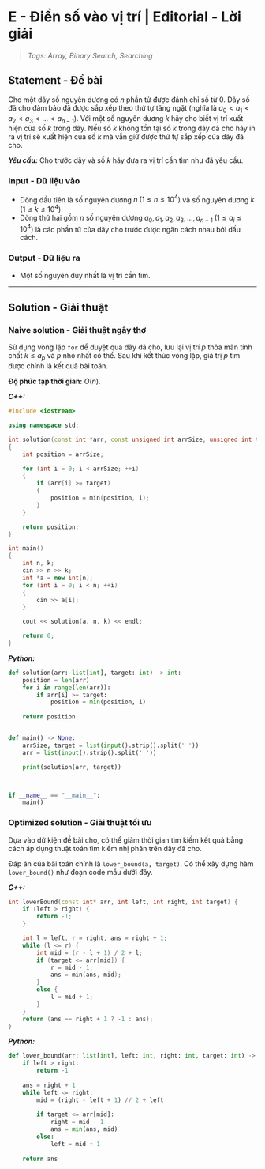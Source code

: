 
# E - Điền số vào vị trí | Editorial - Lời giải

> *Tags: Array, Binary Search, Searching*

## Statement - Đề bài

Cho một dãy số nguyên dương có $n$ phần tử được đánh chỉ số từ $0$. Dãy số đã cho đảm bảo đã được sắp xếp theo thứ tự tăng ngặt (nghĩa là $a_0 < a_1 < a_2 < a_3 < \ldots < a_{n - 1}$). Với một số nguyên dương $k$ hãy cho biết vị trí xuất hiện của số $k$ trong dãy. Nếu số $k$ không tồn tại số $k$ trong dãy đã cho hãy in ra vị trí sẽ xuất hiện của số $k$ mà vẫn giữ được thứ tự sắp xếp của dãy đã cho.

***Yêu cầu:*** Cho trước dãy và số $k$ hãy đưa ra vị trí cần tìm như đã yêu cầu.

### Input - Dữ liệu vào

- Dòng đầu tiên là số nguyên dương $n \; (1 \le n \le 10^4)$ và số nguyên dương $k \; (1 \le k \le 10^4)$.
- Dòng thứ hai gồm $n$ số nguyên dương $a_0, a_1, a_2, a_3, \ldots, a_{n - 1} \; (1 \le a_i \le 10^4)$ là các phần tử của dãy cho trước được ngăn cách nhau bởi dấu cách.

### Output - Dữ liệu ra

- Một số nguyên duy nhất là vị trí cần tìm.

---

## Solution - Giải thuật

### Naive solution - Giải thuật ngây thơ

Sử dụng vòng lặp `for` để duyệt qua dãy đã cho, lưu lại vị trí $p$ thỏa mãn tính chất $k \le a_p$ và $p$ nhỏ nhất có thể. Sau khi kết thúc vòng lặp, giá trị $p$ tìm được chính là kết quả bài toán.

**Độ phức tạp thời gian:** $O(n)$.

***C++:***

```cpp
#include <iostream>

using namespace std;

int solution(const int *arr, const unsigned int arrSize, unsigned int target)
{
    int position = arrSize;

    for (int i = 0; i < arrSize; ++i)
    {
        if (arr[i] >= target)
        {
            position = min(position, i);
        }
    }

    return position;
}

int main()
{
    int n, k;
    cin >> n >> k;
    int *a = new int[n];
    for (int i = 0; i < n; ++i)
    {
        cin >> a[i];
    }

    cout << solution(a, n, k) << endl;

    return 0;
}
```

***Python:***

```py
def solution(arr: list[int], target: int) -> int:
    position = len(arr)
    for i in range(len(arr)):
        if arr[i] >= target:
            position = min(position, i)
    
    return position


def main() -> None:
    arrSize, target = list(input().strip().split(' '))
    arr = list(input().strip().split(' '))

    print(solution(arr, target))



if __name__ == "__main__":
    main()
```

### Optimized solution - Giải thuật tối ưu

Dựa vào dữ kiện đề bài cho, có thể giảm thời gian tìm kiếm kết quả bằng cách áp dụng thuật toán tìm kiếm nhị phân trên dãy đã cho.

Đáp án của bài toán chính là `lower_bound(a, target)`. Có thể xây dựng hàm `lower_bound()` như đoạn code mẫu dưới đây.

***C++:***

```cpp
int lowerBound(const int* arr, int left, int right, int target) {
    if (left > right) {
        return -1;
    }

    int l = left, r = right, ans = right + 1;
    while (l <= r) {
        int mid = (r - l + 1) / 2 + l;
        if (target <= arr[mid]) {
            r = mid - 1;
            ans = min(ans, mid);
        }
        else {
            l = mid + 1;
        }
    }
    return (ans == right + 1 ? -1 : ans);
}
```

***Python:***

```py
def lower_bound(arr: list[int], left: int, right: int, target: int) -> int:
    if left > right:
        return -1
    
    ans = right + 1
    while left <= right:
        mid = (right - left + 1) // 2 + left
        
        if target <= arr[mid]:
            right = mid - 1
            ans = min(ans, mid)
        else:
            left = mid + 1
    
    return ans
```